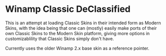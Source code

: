 # Winamp Classic DeClassified

This is an attempt at loading Classic Skins in their intended form as Modern Skins, with the idea being that one can (mostly) easily make ports of their own Classic Skins to the Modern Skin platform, giving more options in customizablility that Classic Skins simply don't have.

Currently uses the older Winamp 2.x base skin as a reference pointer.
